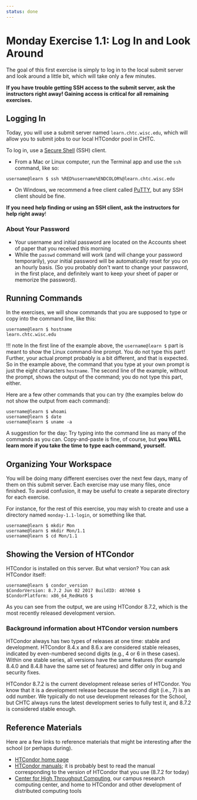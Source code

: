 ```yaml
---
status: done
---
```


<style type="text/css"> pre em { font-style: normal; background-color: yellow; } pre strong { font-style: normal; font-weight: bold; color: \#008; } </style>

Monday Exercise 1.1: Log In and Look Around
===========================================

The goal of this first exercise is simply to log in to the local submit server and look around a little bit, which will take only a few minutes. 

**If you have trouble getting SSH access to the submit server, ask the instructors right away! Gaining access is critical for all remaining exercises.**

Logging In
----------

Today, you will use a submit server named `learn.chtc.wisc.edu`, which will allow you to submit jobs to our local HTCondor pool in CHTC.

To log in, use a [Secure Shell](http://en.wikipedia.org/wiki/Secure_Shell) (SSH) client.

-   From a Mac or Linux computer, run the Terminal app and use the `ssh` command, like so:

``` console
username@learn $ ssh %RED%username%ENDCOLOR%@learn.chtc.wisc.edu
```

-   On Windows, we recommend a free client called [PuTTY](http://www.chiark.greenend.org.uk/~sgtatham/putty/), but any SSH client should be fine.

**If you need help finding or using an SSH client, ask the instructors for help right away**!

### About Your Password
-   Your username and initial password are located on the Accounts sheet of paper that you received this morning
-   While the `passwd` command will work (and will change your password temporarily), your initial password will be automatically reset for you on an hourly basis. (So you probably don't want to change your password, in the first place, and definitely want to keep your sheet of paper or memorize the password).

Running Commands
----------------

In the exercises, we will show commands that you are supposed to type or copy into the command line, like this:

``` console
username@learn $ hostname
learn.chtc.wisc.edu
```

!!! note
    In the first line of the example above, the `username@learn $` part is meant to show the Linux command-line prompt.
    You do not type this part! Further, your actual prompt probably is a bit different, and that is expected.
    So in the example above, the command that you type at your own prompt is just the eight characters `hostname`.
    The second line of the example, without the prompt, shows the output of the command; you do not type this part,
    either.

Here are a few other commands that you can try (the examples below do not show the output from each command):

``` console
username@learn $ whoami
username@learn $ date
username@learn $ uname -a
```

A suggestion for the day: Try typing into the command line as many of the commands as you can. Copy-and-paste is fine, of course, but **you WILL learn more if you take the time to type each command, yourself.**

Organizing Your Workspace
-------------------------

You will be doing many different exercises over the next few days, many of them on this submit server. Each exercise may use many files, once finished. To avoid confusion, it may be useful to create a separate directory for each exercise.

For instance, for the rest of this exercise, you may wish to create and use a directory named `monday-1.1-login`, or something like that.

``` console
username@learn $ mkdir Mon
username@learn $ mkdir Mon/1.1
username@learn $ cd Mon/1.1
```

Showing the Version of HTCondor
-------------------------------

HTCondor is installed on this server. But what version? You can ask HTCondor itself:

``` console
username@learn $ condor_version
$CondorVersion: 8.7.2 Jun 02 2017 BuildID: 407060 $
$CondorPlatform: x86_64_RedHat6 $
```

As you can see from the output, we are using HTCondor 8.7.2, which is the most recently released development version.

### Background information about HTCondor version numbers

HTCondor always has two types of releases at one time: stable and development. HTCondor 8.4.x and 8.6.x are considered stable releases, indicated by even-numbered second digits (e.g., 4 or 6 in these cases). Within one stable series, all versions have the same features (for example 8.4.0 and 8.4.8 have the same set of features) and differ only in bug and security fixes.

HTCondor 8.7.2 is the current development release series of HTCondor. You know that it is a development release because the second digit (i.e., 7) is an odd number. We typically do not use development releases for the School, but CHTC always runs the latest development series to fully test it, and  8.7.2 is considered stable enough.

Reference Materials
-------------------

Here are a few links to reference materials that might be interesting after the school (or perhaps during).

-   [HTCondor home page](http://research.cs.wisc.edu/htcondor/)
-   [HTCondor manuals](http://research.cs.wisc.edu/htcondor/manual/); it is probably best to read the manual corresponding to the version of HTCondor that you use (8.7.2 for today)
-   [Center for High Throughput Computing](http://chtc.cs.wisc.edu/), our campus research computing center, and home to HTCondor and other development of distributed computing tools
